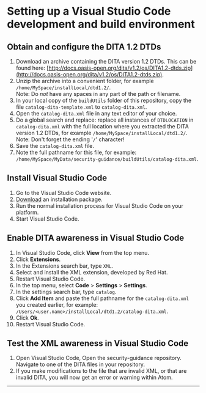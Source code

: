 # Setting up a Visual Studio Code development and build environment

## Obtain and configure the DITA 1.2 DTDs

1. Download an archive containing the DITA version 1.2 DTDs. This can be found here: [http://docs.oasis-open.org/dita/v1.2/os/DITA1.2-dtds.zip](http://docs.oasis-open.org/dita/v1.2/os/DITA1.2-dtds.zip).
2. Unzip the archive into a convenient folder, for example `/home/MySpace/installLocal/dtd1.2/`.<br/>Note: Do _not_ have any spaces in any part of the path or filename.
3. In your local copy of the `buildUtils` folder of this repository, copy the file `catalog-dita-template.xml` to `catalog-dita.xml`.
4. Open the `catalog-dita.xml` file in any text editor of your choice.
5. Do a global search and replace: replace all instances of `DTDLOCATION` in `catalog-dita.xml` with the full location where you extracted the DITA version 1.2 DTDs, for example `/home/MySpace/installLocal/dtd1.2/`.<br/>Note: Don't forget the ending '`/`' character!
6. Save the `catalog-dita.xml` file.
7. Note the full pathname for this file, for example: `/home/MySpace/MyData/security-guidance/buildUtils/catalog-dita.xml`.

## Install Visual Studio Code

1. Go to the Visual Studio Code website.
2. [Download](https://code.visualstudio.com/download) an installation package.
3. Run the normal installation process for Visual Studio Code on your platform.
4. Start Visual Studio Code.


## Enable DITA awareness in Visual Studio Code

1. In Visual Studio Code, click **View** from the top menu.
2. Click **Extensions**.
3. In the Extensions search bar, type `XML`. 
4. Select and install the XML extension, developed by Red Hat.
5. Restart Visual Studio Code.
6. In the top menu, select **Code** > **Settings** > **Settings**.
7. In the settings search bar, type `catalog`.
8. Click **Add Item** and paste the full pathname for the `catalog-dita.xml` you created earlier, for example: `/Users/<user.name>/installLocal/dtd1.2/catalog-dita.xml`.
9. Click **Ok**.
10. Restart Visual Studio Code.


## Test the XML awareness in Visual Studio Code

1. Open Visual Studio Code, Open the security-guidance repository. Navigate to one of the DITA files in your repository.
2. If you make modifications to the file that are invalid XML, or that are invalid DITA, you will now get an error or warning within Atom.


---

<!--
Fairly sure this instruction is now redundant, but keeping it here in a comment just in case we need to refer to it later.

Under the `core:` settings, add an entry that reads:
```
customFileTypes:
      "text.xml": [
        "dita"
        "ditamap"
        "ditaval"
  ]
```

>